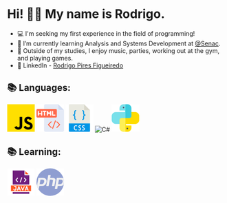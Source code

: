 # Hi! 👋🏽 My name is Rodrigo.

- 💻 I'm seeking my first experience in the field of programming!
- 🌱 I’m currently learning Analysis and Systems Development at [@Senac](https://www.sp.senac.br/centro-universitario-senac-santo-amaro).
- 💬 Outside of my studies, I enjoy music, parties, working out at the gym, and playing games.
- 💼 LinkedIn - <a class="badge-base__link LI-simple-link" href="https://br.linkedin.com/in/rodrigo-pires-figueiredo-a02768275?trk=profile-badge">Rodrigo Pires Figueiredo</a>

## 📚 Languages:
![JavaScript](./assets/JS.png)
![HTML](./assets/html.png)
![CSS](./assets/css.png)
![C#](./assets/c#.png)
![Python](./assets/python.png)

## 📚 Learning:
![Java](./assets/java.png)
![PHP](./assets/php.png)

<!--
**DigoPires/DigoPires** is a ✨ _special_ ✨ repository because its `README.md` (this file) appears on your GitHub profile.

Here are some ideas to get you started:

- 🔭 I’m currently working on ...
- 🌱 I’m currently learning ...
- 👯 I’m looking to collaborate on ...
- 🤔 I’m looking for help with ...
- 💬 Ask me about ...
- 📫 How to reach me: ...
- 😄 Pronouns: ...
- ⚡ Fun fact: ...
-->

